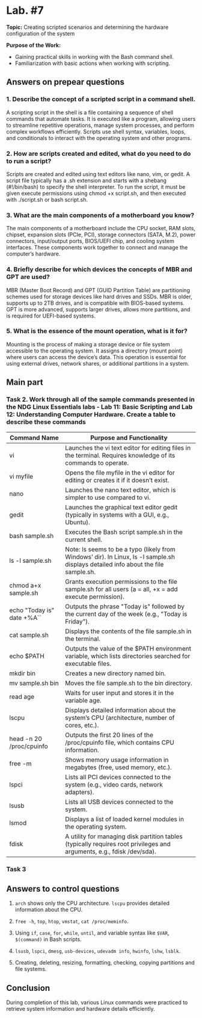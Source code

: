 # Lab. #7

**Topic:** Creating scripted scenarios and determining the hardware configuration of the system

**Purpose of the Work:**

- Gaining practical skills in working with the Bash command shell.
- Familiarization with basic actions when working with scripting.

## Answers on prepear questions

### 1. Describe the concept of a scripted script in a command shell.

A scripting script in the shell is a file containing a sequence of shell commands that automate tasks. It is executed like a program, allowing users to streamline repetitive operations, manage system processes, and perform complex workflows efficiently. Scripts use shell syntax, variables, loops, and conditionals to interact with the operating system and other programs.

### 2. How are scripts created and edited, what do you need to do to run a script?

Scripts are created and edited using text editors like nano, vim, or gedit. A script file typically has a .sh extension and starts with a shebang (#!/bin/bash) to specify the shell interpreter. To run the script, it must be given execute permissions using chmod +x script.sh, and then executed with ./script.sh or bash script.sh.

### 3. What are the main components of a motherboard you know?

The main components of a motherboard include the CPU socket, RAM slots, chipset, expansion slots (PCIe, PCI), storage connectors (SATA, M.2), power connectors, input/output ports, BIOS/UEFI chip, and cooling system interfaces. These components work together to connect and manage the computer’s hardware.

### 4. Briefly describe for which devices the concepts of MBR and GPT are used?

MBR (Master Boot Record) and GPT (GUID Partition Table) are partitioning schemes used for storage devices like hard drives and SSDs. MBR is older, supports up to 2TB drives, and is compatible with BIOS-based systems. GPT is more advanced, supports larger drives, allows more partitions, and is required for UEFI-based systems.

### 5. What is the essence of the mount operation, what is it for?

Mounting is the process of making a storage device or file system accessible to the operating system. It assigns a directory (mount point) where users can access the device’s data. This operation is essential for using external drives, network shares, or additional partitions in a system.

## Main part

### Task 2. Work through all of the sample commands presented in the NDG Linux Essentials labs - Lab 11: Basic Scripting and Lab 12: Understanding Computer Hardware. Create a table to describe these commands

|**Command Name**|**Purpose and Functionality**|
|---|---|
|vi|Launches the vi text editor for editing files in the terminal. Requires knowledge of its commands to operate.|
|vi myfile|Opens the file myfile in the vi editor for editing or creates it if it doesn’t exist.|
|nano|Launches the nano text editor, which is simpler to use compared to vi.|
|gedit|Launches the graphical text editor gedit (typically in systems with a GUI, e.g., Ubuntu).|
|bash sample.sh|Executes the Bash script sample.sh in the current shell.|
|ls -l sample.sh|Note: ls seems to be a typo (likely from Windows’ dir). In Linux, ls -l sample.sh displays detailed info about the file sample.sh.|
|chmod a+x sample.sh|Grants execution permissions to the file sample.sh for all users (a = all, +x = add execute permission).|
|echo "Today is" date +%A``|Outputs the phrase "Today is" followed by the current day of the week (e.g., "Today is Friday").|
|cat sample.sh|Displays the contents of the file sample.sh in the terminal.|
|echo $PATH|Outputs the value of the $PATH environment variable, which lists directories searched for executable files.|
|mkdir bin|Creates a new directory named bin.|
|mv sample.sh bin|Moves the file sample.sh to the bin directory.|
|read age|Waits for user input and stores it in the variable age.|
|lscpu|Displays detailed information about the system’s CPU (architecture, number of cores, etc.).|
|head -n 20 /proc/cpuinfo|Outputs the first 20 lines of the /proc/cpuinfo file, which contains CPU information.|
|free -m|Shows memory usage information in megabytes (free, used memory, etc.).|
|lspci|Lists all PCI devices connected to the system (e.g., video cards, network adapters).|
|lsusb|Lists all USB devices connected to the system.|
|lsmod|Displays a list of loaded kernel modules in the operating system.|
|fdisk|A utility for managing disk partition tables (typically requires root privileges and arguments, e.g., fdisk /dev/sda).|

### Task 3

## Answers to control questions

1. `arch` shows only the CPU architecture. `lscpu` provides detailed information about the CPU.

2. `free -h`, `top`, `htop`, `vmstat`, `cat /proc/meminfo`.

3. Using `if`, `case`, `for`, `while`, `until`, and variable syntax like `$VAR`, `$(command)` in Bash scripts.

4. `lsusb`, `lspci`, `dmesg`, `usb-devices`, `udevadm info`, `hwinfo`, `lshw`, `lsblk`.

5. Creating, deleting, resizing, formatting, checking, copying partitions and file systems.

## Conclusion

During completion of this lab, various Linux commands were practiced to retrieve system information and hardware details efficiently.
